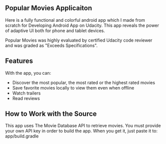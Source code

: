 Popular Movies Applicaiton
-------------------------
Here is a fully functional and colorful android app which I made from scratch for Developing Android App on Udacity.
This app reveals the power of adaptive UI both for phone and tablet devices.

Popular Movies was highly evaluated by certified Udacity code reviewer and was graded as "Exceeds Specifications".

Features
----
With the app, you can:

- Discover the most popular, the most rated or the highest rated movies
- Save favorite movies locally to view them even when offline
- Watch trailers
- Read reviews

How to Work with the Source
-----
This app uses The Movie Database API to retrieve movies. You must provide your own API key in order to build the app. When you get it, just paste it to: app/build.gradle

